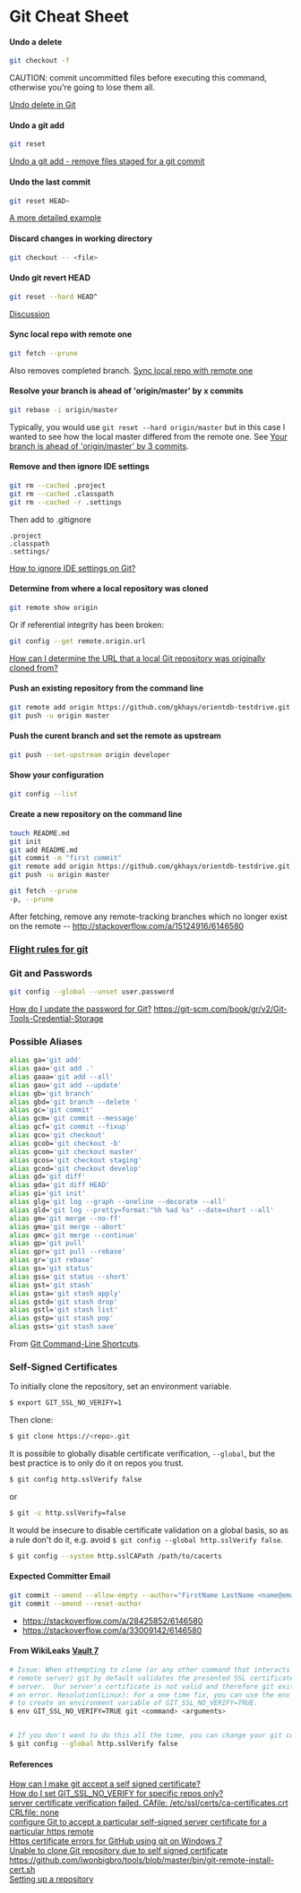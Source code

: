 # Git Cheat Sheet

#### Undo a delete

```bash
git checkout -f
```
CAUTION: commit uncommitted files before executing this command, otherwise you're going to lose them all.

[Undo delete in Git](http://stackoverflow.com/a/9478062/6146580)

#### Undo a git add

```bash
git reset
```

[Undo a git add - remove files staged for a git commit](http://data.agaric.com/undo-git-add-remove-files-staged-git-commit)

#### Undo the last commit

```bash
git reset HEAD~
```
[A more detailed example](https://stackoverflow.com/a/927386/6146580)

#### Discard changes in working directory

```bash
git checkout -- <file>
```

#### Undo git revert HEAD

```bash
git reset --hard HEAD^
```
[Discussion](https://stackoverflow.com/a/3662556/6146580)

#### Sync local repo with remote one

```bash
git fetch --prune
```
Also removes completed branch.
[Sync local repo with remote one](https://stackoverflow.com/a/15124916/6146580)

#### Resolve your branch is ahead of 'origin/master' by x commits

```bash
git rebase -i origin/master
```
Typically, you would use `git reset --hard origin/master` but in this case I wanted to see how the local master differed from the remote one. See [Your branch is ahead of 'origin/master' by 3 commits](https://stackoverflow.com/a/16288283/6146580).

#### Remove and then ignore IDE settings

```bash
git rm --cached .project
git rm --cached .classpath
git rm --cached -r .settings
```

Then add to .gitignore

```
.project
.classpath
.settings/
```

[How to ignore IDE settings on Git?](https://stackoverflow.com/a/24583296/6146580)

#### Determine from where a local repository was cloned

```bash
git remote show origin
```
Or if referential integrity has been broken:
```bash
git config --get remote.origin.url
```
[How can I determine the URL that a local Git repository was originally cloned from?](https://stackoverflow.com/questions/4089430/how-can-i-determine-the-url-that-a-local-git-repository-was-originally-cloned-fr)

#### Push an existing repository from the command line

```bash
git remote add origin https://github.com/gkhays/orientdb-testdrive.git
git push -u origin master
```

#### Push the curent branch and set the remote as upstream

```bash
git push --set-upstream origin developer
```

#### Show your configuration

```bash
git config --list
```

#### Create a new repository on the command line

```bash
touch README.md
git init
git add README.md
git commit -m "first commit"
git remote add origin https://github.com/gkhays/orientdb-testdrive.git
git push -u origin master
```

```bash
git fetch --prune
-p, --prune
```
After fetching, remove any remote-tracking branches which no longer exist on the remote -- http://stackoverflow.com/a/15124916/6146580

### [Flight rules for git](https://github.com/k88hudson/git-flight-rules)

### Git and Passwords

```bash
git config --global --unset user.password
```

[How do I update the password for Git?](https://stackoverflow.com/a/20195558/6146580)
https://git-scm.com/book/gr/v2/Git-Tools-Credential-Storage

### Possible Aliases

```bash
alias ga='git add'
alias gaa='git add .'
alias gaaa='git add --all'
alias gau='git add --update'
alias gb='git branch'
alias gbd='git branch --delete '
alias gc='git commit'
alias gcm='git commit --message'
alias gcf='git commit --fixup'
alias gco='git checkout'
alias gcob='git checkout -b'
alias gcom='git checkout master'
alias gcos='git checkout staging'
alias gcod='git checkout develop'
alias gd='git diff'
alias gda='git diff HEAD'
alias gi='git init'
alias glg='git log --graph --oneline --decorate --all'
alias gld='git log --pretty=format:"%h %ad %s" --date=short --all'
alias gm='git merge --no-ff'
alias gma='git merge --abort'
alias gmc='git merge --continue'
alias gp='git pull'
alias gpr='git pull --rebase'
alias gr='git rebase'
alias gs='git status'
alias gss='git status --short'
alias gst='git stash'
alias gsta='git stash apply'
alias gstd='git stash drop'
alias gstl='git stash list'
alias gstp='git stash pop'
alias gsts='git stash save'
```
From [Git Command-Line Shortcuts](https://jonsuh.com/blog/git-command-line-shortcuts/).

### Self-Signed Certificates

To initially clone the repository, set an environment variable.

```bash
$ export GIT_SSL_NO_VERIFY=1
```

Then clone:

```bash
$ git clone https://<repo>.git
```

It is possible to globally disable certificate verification, `--global`, but the best practice is to only do it on repos you trust.

```bash
$ git config http.sslVerify false
```
or
```bash
$ git -c http.sslVerify=false
```

It would be insecure to disable certificate validation on a global basis, so as a rule don't do it, e.g. avoid `$ git config --global http.sslVerify false`.

```bash
$ git config --system http.sslCAPath /path/to/cacerts
```

#### Expected Committer Email

```bash
git commit --amend --allow-empty --author="FirstName LastName <name@email.com>"
git commit --amend --reset-author
```
* https://stackoverflow.com/a/28425852/6146580
* https://stackoverflow.com/a/33009142/6146580

#### From WikiLeaks [Vault 7](https://wikileaks.org/ciav7p1/cms/page_1179773.html)
```bash
# Issue: When attempting to clone (or any other command that interacts with the 
# remote server) git by default validates the presented SSL certificate by the 
# server.  Our server's certificate is not valid and therefore git exits out with 
# an error. Resolution(Linux): For a one time fix, you can use the env command 
# to create an environment variable of GIT_SSL_NO_VERIFY=TRUE. 
$ env GIT_SSL_NO_VERIFY=TRUE git <command> <arguments>


# If you don't want to do this all the time, you can change your git configuration:
$ git config --global http.sslVerify false
```

#### References
[How can I make git accept a self signed certificate?](http://stackoverflow.com/a/11622001/6146580)<br/>
[How do I set GIT_SSL_NO_VERIFY for specific repos only?](http://stackoverflow.com/a/9008394/6146580)<br/>
[server certificate verification failed. CAfile: /etc/ssl/certs/ca-certificates.crt CRLfile: none](http://stackoverflow.com/a/21181447/6146580)<br/>
[configure Git to accept a particular self-signed server certificate for a particular https remote](http://stackoverflow.com/a/16543283/6146580)<br/>
[Https certificate errors for GitHub using git on Windows 7](http://stackoverflow.com/a/32318742/6146580)<br/>
[Unable to clone Git repository due to self signed certificate](https://confluence.atlassian.com/fishkb/unable-to-clone-git-repository-due-to-self-signed-certificate-376838977.html)<br/>
https://github.com/iwonbigbro/tools/blob/master/bin/git-remote-install-cert.sh<br/>
[Setting up a repository](https://www.atlassian.com/git/tutorials/setting-up-a-repository)
